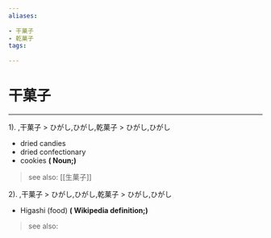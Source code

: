 ```yaml
---
aliases:
    
- 干菓子
- 乾菓子
tags:
    
---
```


# 干菓子
---
1).
,干菓子 > ひがし,ひがし,乾菓子 > ひがし,ひがし

- dried candies
- dried confectionary
- cookies
**( Noun;)**
> see also:  [[生菓子]]
            
2).
,干菓子 > ひがし,ひがし,乾菓子 > ひがし,ひがし

- Higashi (food)
**( Wikipedia definition;)**
> see also: 
            
